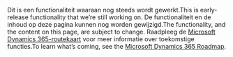 <span data-ttu-id="6620c-101">Dit is een functionaliteit waaraan nog steeds wordt gewerkt.</span><span class="sxs-lookup"><span data-stu-id="6620c-101">This is early-release functionality that we’re still working on.</span></span> <span data-ttu-id="6620c-102">De functionaliteit en de inhoud op deze pagina kunnen nog worden gewijzigd.</span><span class="sxs-lookup"><span data-stu-id="6620c-102">The functionality, and the content on this page, are subject to change.</span></span> <span data-ttu-id="6620c-103">Raadpleeg de [Microsoft Dynamics 365-routekaart](https://go.microsoft.com/fwlink/?linkid=842139) voor meer informatie over toekomstige functies.</span><span class="sxs-lookup"><span data-stu-id="6620c-103">To learn what’s coming, see the [Microsoft Dynamics 365 Roadmap](https://go.microsoft.com/fwlink/?linkid=842139).</span></span>